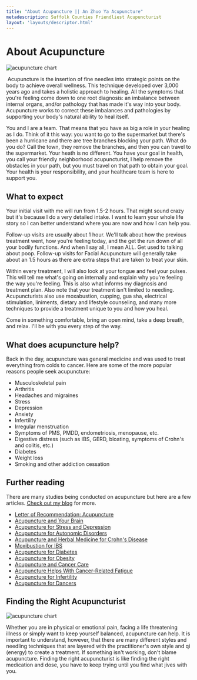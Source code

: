```yaml
---
title: "About Acupuncture || An Zhuo Ya Acupuncture"
metadescription: Suffolk Counties Friendliest Acupuncturist
layout: 'layouts/descriptor.html'
---
```

# About Acupuncture



<img src="/images/acupuncturepoints_1.jpg" alt="acupuncture chart"  class="float-left mr-8"/> 

​
Acupuncture is the insertion of fine needles into strategic points on the body to achieve overall wellness. This technique developed over 3,000 years ago and takes a holistic approach to healing. All the symptoms that you're feeling come down to one root diagnosis: an imbalance between internal organs, and/or pathology that has made it's way into your body. Acupuncture works to correct these imbalances and pathologies by supporting your body's natural ability to heal itself.

You and I are a team. That means that you have as big a role in your healing as I do. Think of it this way: you want to go to the supermarket but there's been a hurricane and there are tree branches blocking your path. What do you do? Call the town, they remove the branches, and then you can travel to the supermarket. Your heath is no different. You have your goal in health, you call your friendly neighborhood acupuncturist, I help remove the obstacles in your path, but you must travel on that path to obtain your goal. Your health is your responsibility, and your healthcare team is here to support you. 
​
## What to expect

Your initial visit with me will run from 1.5-2 hours. That might sound crazy but it's because I do a very detailed intake. I want to learn your whole life story so I can better understand where you are now and how I can help you.

Follow-up visits are usually about 1 hour. We'll talk about how the previous treatment went, how you're feeling today, and the get the run down of all your bodily functions. And when I say all, I mean ALL. Get used to talking about poop. 
Follow-up visits for Facial Acupuncture will generally take about an 1.5 hours as there are extra steps that are taken to treat your skin.

Within every treatment, I will also look at your tongue and feel your pulses. This will tell me what's going on internally and explain why you're feeling the way you're feeling. This is also what informs my diagnosis and treatment plan. Also note that your treatment isn't limited to needling. Acupuncturists also use moxabustion, cupping, gua sha, electrical stimulation, liniments, dietary and lifestyle counseling, and many more techniques to provide a treatment unique to you and how you heal.

Come in something comfortable, bring an open mind, take a deep breath, and relax. I'll be with you every step of the way. 
​
## What does acupuncture help?

Back in the day, acupuncture was general medicine and was used to treat everything from colds to cancer. Here are some of the more popular reasons people seek acupuncture:
​
- Musculoskeletal  pain
- Arthritis
- Headaches and migraines
- Stress
- Depression
- Anxiety
- Infertility
- Irregular menstruation
- Symptoms of PMS, PMDD, endometriosis, menopause, etc.
- ​Digestive distress (such as IBS, GERD, bloating, symptoms of Crohn's and colitis, etc.)
- Diabetes
- Weight loss
- Smoking and other addiction cessation​
 ​
## Further reading
 
There are many studies being conducted on acupuncture but here are a few articles. [Check out my blog](/blog) for more.

- [Letter of Recommendation: Acupuncture](https://www.nytimes.com/2016/03/20/magazine/letter-of-recommendation-acupuncture.html?smid=fb-nytimes&smtyp=cur)
- [Acupuncture and Your Brain](https://www.autonomicneuroscience.com/article/S1566-0702(15)00035-1/fulltext)
- [Acupuncture for Stress and Depression](https://www.psychologytoday.com/us/blog/renaissance-woman/201509/acupuncture-stress-and-depression-yes-please)
- [Acupuncture for Autonomic Disorders](https://www.ncbi.nlm.nih.gov/pmc/articles/PMC3677642/)
- [Acupuncture and Herbal Medicine for Crohn's Disease](https://pubmed.ncbi.nlm.nih.gov/30985690/)
- [Moxibustion for IBS](https://pubmed.ncbi.nlm.nih.gov/30574173/)
- [Acupuncture for Diabetes](https://www.medicalnewstoday.com/articles/319618)
- [Acupuncture for Obesity](https://www.ncbi.nlm.nih.gov/pmc/articles/PMC6378065/)
- [Acupuncture and Cancer Care](https://www.ncbi.nlm.nih.gov/pmc/articles/PMC2642987/)
- [Acupuncture Helps With Cancer-Related Fatigue](https://ascopubs.org/doi/full/10.1200/JCO.2012.41.6222)
- [Acupuncture for Infertility](https://www.ncbi.nlm.nih.gov/pmc/articles/PMC6182526/)
- [Acupuncture for Dancers](https://www.dancespirit.com/acupuncture-for-dancers-what-to-expect-and-how-it-works-2474149475.html)
​

## Finding the Right Acupuncturist

<img src="/images//chinese-physician-taking-radial-pulse_1.jpg" alt="acupuncture chart"  class="float-right ml-8"/> 

​Whether you are in physical or emotional pain, facing a life threatening illness or simply want to keep yourself balanced, acupuncture can help. It is important to understand, however, that there are many different styles and needling techniques that are layered with the practitioner's own style and qi (energy) to create a treatment. If something isn't working, don't blame acupuncture. Finding the right acupuncturist is like finding the right medication and dose, you have to keep trying until you find what jives with you.


&nbsp;